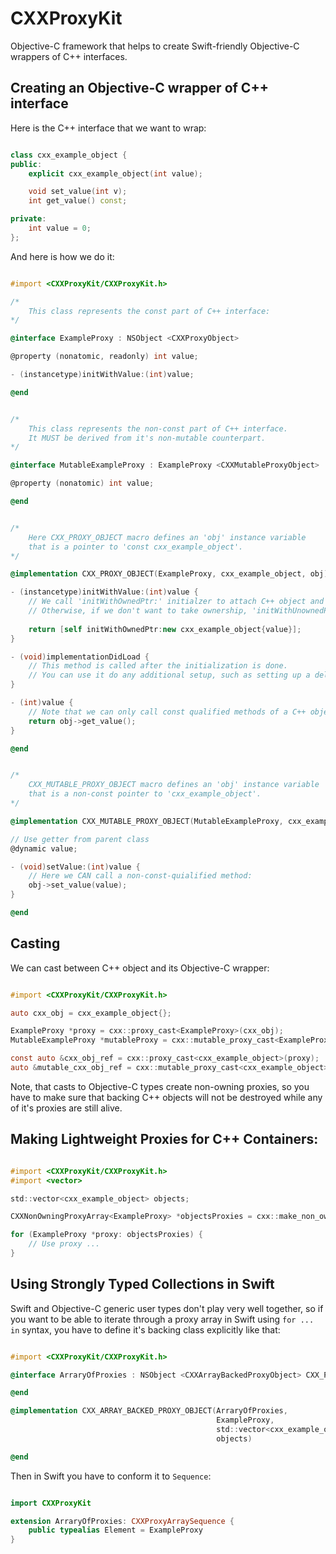#  CXXProxyKit

Objective-C framework that helps to create Swift-friendly Objective-C wrappers of C++ interfaces.

## Creating an Objective-C wrapper of C++ interface

Here is the C++ interface that we want to wrap:

```C++

class cxx_example_object {
public:
    explicit cxx_example_object(int value);

    void set_value(int v);
    int get_value() const;

private:
    int value = 0;
};

```

And here is how we do it:

```Objective-C++

#import <CXXProxyKit/CXXProxyKit.h>

/* 
    This class represents the const part of C++ interface:
*/

@interface ExampleProxy : NSObject <CXXProxyObject>

@property (nonatomic, readonly) int value;

- (instancetype)initWithValue:(int)value;

@end


/*
    This class represents the non-const part of C++ interface. 
    It MUST be derived from it's non-mutable counterpart. 
*/

@interface MutableExampleProxy : ExampleProxy <CXXMutableProxyObject>

@property (nonatomic) int value;

@end


/*
    Here CXX_PROXY_OBJECT macro defines an 'obj' instance variable 
    that is a pointer to 'const cxx_example_object'.
*/

@implementation CXX_PROXY_OBJECT(ExampleProxy, cxx_example_object, obj)

- (instancetype)initWithValue:(int)value {
    // We call 'initWithOwnedPtr:' initialzer to attach C++ object and take ownership of it.
    // Otherwise, if we don't want to take ownership, 'initWithUnownedPtr:' must be called.
    
    return [self initWithOwnedPtr:new cxx_example_object{value}];
}

- (void)implementationDidLoad {
    // This method is called after the initialization is done.
    // You can use it do any additional setup, such as setting up a delegate.
}

- (int)value {
    // Note that we can only call const qualified methods of a C++ object whithin the implementation of this class.
    return obj->get_value();
}

@end


/*
    CXX_MUTABLE_PROXY_OBJECT macro defines an 'obj' instance variable 
    that is a non-const pointer to 'cxx_example_object'.
*/

@implementation CXX_MUTABLE_PROXY_OBJECT(MutableExampleProxy, cxx_example_object, obj)

// Use getter from parent class
@dynamic value;

- (void)setValue:(int)value {
    // Here we CAN call a non-const-quialified method:
    obj->set_value(value);
}

@end


```

## Casting

We can cast between C++ object and its Objective-C wrapper:

```Objective-C++

#import <CXXProxyKit/CXXProxyKit.h>

auto cxx_obj = cxx_example_object{};

ExampleProxy *proxy = cxx::proxy_cast<ExampleProxy>(cxx_obj);
MutableExampleProxy *mutableProxy = cxx::mutable_proxy_cast<ExampleProxy>(cxx_obj);

const auto &cxx_obj_ref = cxx::proxy_cast<cxx_example_object>(proxy);
auto &mutable_cxx_obj_ref = cxx::mutable_proxy_cast<cxx_example_object>(mutableProxy);

```

Note, that casts to Objective-C types create non-owning proxies, so you have to make sure that backing C++ objects will not be destroyed while any of it's proxies are still alive.

## Making Lightweight Proxies for C++ Containers: 

```Objective-C++

#import <CXXProxyKit/CXXProxyKit.h>
#import <vector>

std::vector<cxx_example_object> objects;

CXXNonOwningProxyArray<ExampleProxy> *objectsProxies = cxx::make_non_owning_proxy_array(objects, ExampleProxy.class);

for (ExampleProxy *proxy: objectsProxies) {
    // Use proxy ...
}

```

## Using Strongly Typed Collections in Swift

Swift and Objective-C generic user types don't play very well together, so if you want to be able to iterate through a proxy array in Swift using `for ... in` syntax, you have to define it's backing class explicitly like that:

```Objective-C++

#import <CXXProxyKit/CXXProxyKit.h>

@interface ArraryOfProxies : NSObject <CXXArrayBackedProxyObject> CXX_PROXY_ARRAY_OF(ExampleProxy)

@end

@implementation CXX_ARRAY_BACKED_PROXY_OBJECT(ArraryOfProxies,
                                              ExampleProxy,
                                              std::vector<cxx_example_object>,
                                              objects)

@end

```
Then in Swift you have to conform it to `Sequence`:

```Swift

import CXXProxyKit

extension ArraryOfProxies: CXXProxyArraySequence {
    public typealias Element = ExampleProxy
}

```
